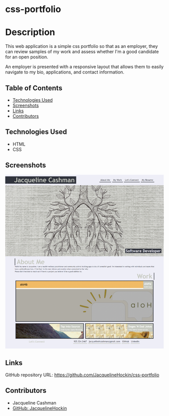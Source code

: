 # css-portfolio

# Description

This web application is a simple css portfolio so that as an employer, they can review samples of my work and assess whether I'm a good candidate for an open position. 

An employer is presented with a responsive layout that allows them to easily navigate to my bio, applications, and contact information. 

## Table of Contents 
* [Technologies Used](#technologies-used)
* [Screenshots](#screenshots)
* [Links](#links)
* [Contributors](#contributors)

## Technologies Used

- HTML
- CSS


## Screenshots

![screenshot1](./assets/images/screenshot.png)


## Links

GitHub repository URL: 
https://github.com/JacquelineHockin/css-portfolio


## Contributors 
- Jacqueline Cashman
- [GitHub: JacquelineHockin](https://github.com/jacquelinehockin)
